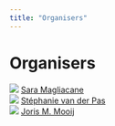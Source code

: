 ```yaml
---
title: "Organisers"
---
```


# Organisers

<div class="list-of-people">
    <div class="person">
        <img src="/sara.jpg">
        <a href="https://saramagliacane.github.io/">Sara Magliacane</a>
    </div>
    <div class="person">
        <img src="/stephanie.jpeg">
        <a href="https://www.stephanievanderpas.nl/">Stéphanie van der Pas</a>
    </div>
    <div class="person">
        <img src="/joris.jpeg">
        <a href="https://staff.fnwi.uva.nl/j.m.mooij/">Joris M. Mooij</a>
    </div>


